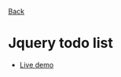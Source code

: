 [Back](https://github.com/seanedw1/Portfolio/tree/master/Javascript)

# Jquery todo list

* [Live demo](https://seanedw1.github.io/Portfolio/Javascript/jqueryTodo/index.html)
